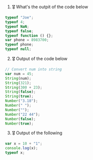 1. 🎖 What's the outpit of the code below
```js
typeof "Joe";
typeof 4;
typeof NaN;
typeof false;
typeof function () {};
var phone = 8983700;
typeof phone;
typeof null;
```

2. 🎖 Output of the code below
```js
// Convert num into string
var num = 45;
String(num);
String(321);
String(300 + 23);
String(false);
String(true);
Number("3.18");
Number(" ");
Number("");
Number("22 44");
Number(false);
Number(true);
```

3. 🎖 Output of the following

```js
var x = 10 + "1";
console.log(x);
typeof x;
```